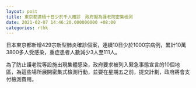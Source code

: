 ```yaml
---
layout: post
title: 東京都連續十日少於千人確診　政府擬為護老院密集檢測
date: 2021-02-07 14:46:20.000000000 +08:00
categories: rthk
---
```


日本東京都新增429宗新型肺炎確診個案，連續10日少於1000宗病例，累計10萬3800多人受感染，重症患者人數減少3人至111人。

為了防止護老院等設施出現集體感染，政府要求被列入緊急事態宣言的10個地區，為這些場所展開密集式檢測行動，並要在星期五之前，提交計劃，政府將會支付檢測費用。
